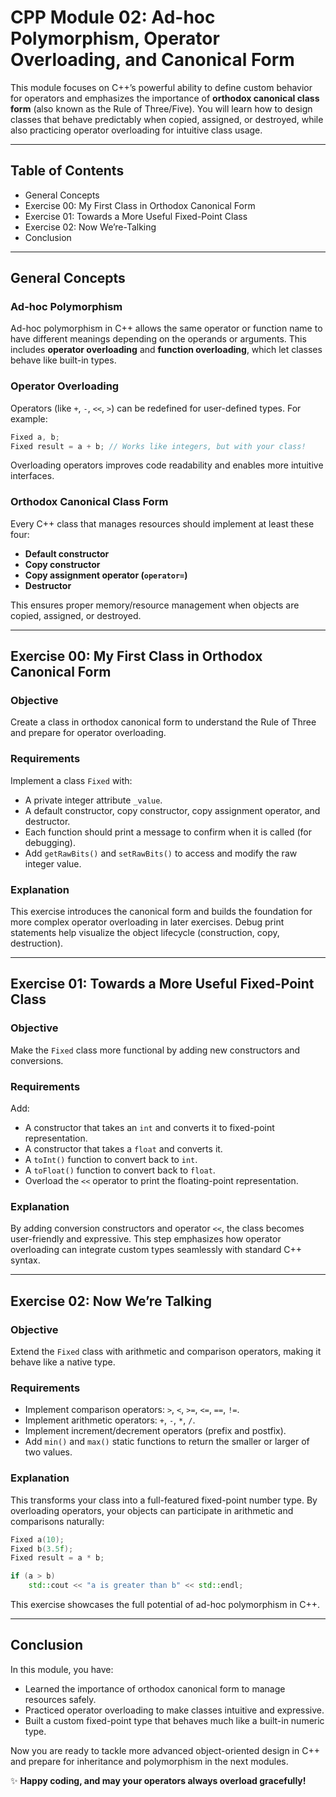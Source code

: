 # CPP Module 02: Ad-hoc Polymorphism, Operator Overloading, and Canonical Form

This module focuses on C++’s powerful ability to define custom behavior for operators and emphasizes the importance of **orthodox canonical class form** (also known as the Rule of Three/Five). You will learn how to design classes that behave predictably when copied, assigned, or destroyed, while also practicing operator overloading for intuitive class usage.

---

## Table of Contents

* General Concepts
* Exercise 00: My First Class in Orthodox Canonical Form
* Exercise 01: Towards a More Useful Fixed-Point Class
* Exercise 02: Now We’re-Talking
* Conclusion

---

## General Concepts

### Ad-hoc Polymorphism

Ad-hoc polymorphism in C++ allows the same operator or function name to have different meanings depending on the operands or arguments. This includes **operator overloading** and **function overloading**, which let classes behave like built-in types.

### Operator Overloading

Operators (like `+`, `-`, `<<`, `>`) can be redefined for user-defined types. For example:

```cpp
Fixed a, b;
Fixed result = a + b; // Works like integers, but with your class!
```

Overloading operators improves code readability and enables more intuitive interfaces.

### Orthodox Canonical Class Form

Every C++ class that manages resources should implement at least these four:

* **Default constructor**
* **Copy constructor**
* **Copy assignment operator (`operator=`)**
* **Destructor**

This ensures proper memory/resource management when objects are copied, assigned, or destroyed.

---

## Exercise 00: My First Class in Orthodox Canonical Form

### Objective

Create a class in orthodox canonical form to understand the Rule of Three and prepare for operator overloading.

### Requirements

Implement a class `Fixed` with:

* A private integer attribute `_value`.
* A default constructor, copy constructor, copy assignment operator, and destructor.
* Each function should print a message to confirm when it is called (for debugging).
* Add `getRawBits()` and `setRawBits()` to access and modify the raw integer value.

### Explanation

This exercise introduces the canonical form and builds the foundation for more complex operator overloading in later exercises. Debug print statements help visualize the object lifecycle (construction, copy, destruction).

---

## Exercise 01: Towards a More Useful Fixed-Point Class

### Objective

Make the `Fixed` class more functional by adding new constructors and conversions.

### Requirements

Add:

* A constructor that takes an `int` and converts it to fixed-point representation.
* A constructor that takes a `float` and converts it.
* A `toInt()` function to convert back to `int`.
* A `toFloat()` function to convert back to `float`.
* Overload the `<<` operator to print the floating-point representation.

### Explanation

By adding conversion constructors and operator `<<`, the class becomes user-friendly and expressive. This step emphasizes how operator overloading can integrate custom types seamlessly with standard C++ syntax.

---

## Exercise 02: Now We’re Talking

### Objective

Extend the `Fixed` class with arithmetic and comparison operators, making it behave like a native type.

### Requirements

* Implement comparison operators: `>`, `<`, `>=`, `<=`, `==`, `!=`.
* Implement arithmetic operators: `+`, `-`, `*`, `/`.
* Implement increment/decrement operators (prefix and postfix).
* Add `min()` and `max()` static functions to return the smaller or larger of two values.

### Explanation

This transforms your class into a full-featured fixed-point number type. By overloading operators, your objects can participate in arithmetic and comparisons naturally:

```cpp
Fixed a(10);
Fixed b(3.5f);
Fixed result = a * b;

if (a > b)
    std::cout << "a is greater than b" << std::endl;
```

This exercise showcases the full potential of ad-hoc polymorphism in C++.

---

## Conclusion

In this module, you have:

* Learned the importance of orthodox canonical form to manage resources safely.
* Practiced operator overloading to make classes intuitive and expressive.
* Built a custom fixed-point type that behaves much like a built-in numeric type.

Now you are ready to tackle more advanced object-oriented design in C++ and prepare for inheritance and polymorphism in the next modules.

✨ **Happy coding, and may your operators always overload gracefully!**
